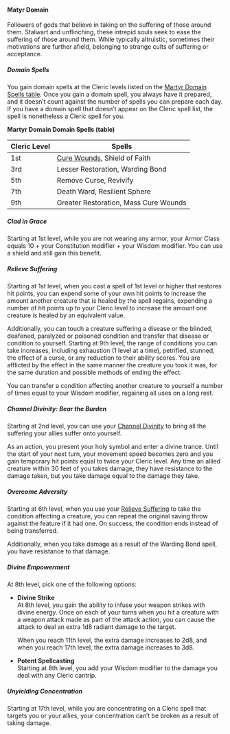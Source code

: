 #### Matyr Domain

Followers of gods that believe in taking on the suffering of those around them.
Stalwart and unflinching, these intrepid souls seek to ease the suffering of those around them.
While typically altruistic, sometimes their motivations are further afield, belonging to strange cults of suffering or acceptance.

##### Domain Spells
You gain domain spells at the Cleric levels listed on the [Martyr Domain Spells table](#cleric-domain-martry-spells-table).
Once you gain a domain spell, you always have it prepared, and it doesn’t count against the number of spells you can prepare each day.
If you have a domain spell that doesn’t appear on the Cleric spell list, the spell is nonetheless a Cleric spell for you.

<a name="cleric-domain-martry-spells-table"></a>**Martyr Domain Domain Spells (table)**

| Cleric Level | Spells |
| --- | --- |
| 1st | [Cure Wounds](#Spell_Cure_Wounds_cure-wounds), Shield of Faith |
| 3rd | Lesser Restoration, Warding Bond |
| 5th | Remove Curse, Revivify |
| 7th | Death Ward, Resilient Sphere |
| 9th | Greater Restoration, Mass Cure Wounds |

##### Clad in Grace
Starting at 1st level, while you are not wearing any armor, your Armor Class equals 10 + your Constitution modifier + your Wisdom modifier.
You can use a shield and still gain this benefit.

##### Relieve Suffering
Starting at 1st level, when you cast a spell of 1st level or higher that restores hit points, you can expend some of your own hit points to increase the amount another creature that is healed by the spell regains, expending a number of hit points up to your Cleric level to increase the amount one creature is healed by an equivalent value.

Additionally, you can touch a creature suffering a disease or the blinded, deafened, paralyzed or poisoned condition and transfer that disease or condition to yourself.
Starting at 9th level, the range of conditions you can take increases, including exhaustion (1 level at a time), petrified, stunned, the effect of a curse, or any reduction to their ability scores.
You are afflicted by the effect in the same manner the creature you took it was, for the same duration and possible methods of ending the effect.

You can transfer a condition affecting another creature to yourself a number of times equal to your Wisdom modifier, regaining all uses on a long rest.

##### Channel Divinity: Bear the Burden
Starting at 2nd level, you can use your [Channel Divinity](#Cleric_channel-divinity) to bring all the suffering your allies suffer onto yourself.

As an action, you present your holy symbol and enter a divine trance.
Until the start of your next turn, your movement speed becomes zero and you gain temporary hit points equal to twice your Cleric level.
Any time an allied creature within 30 feet of you takes damage, they have resistance to the damage taken, but you take damage equal to the damage they take.

##### Overcome Adversity
Starting at 6th level, when you use your [Relieve Suffering](#Martyr_Domain_relieve-suffering) to take the condition affecting a creature, you can repeat the original saving throw against the feature if it had one.
On success, the condition ends instead of being transferred.

Additionally, when you take damage as a result of the Warding Bond spell, you have resistance to that damage.

##### Divine Empowerment
At 8th level, pick one of the following options:

* **Divine Strike**\
At 8th level, you gain the ability to infuse your weapon strikes with divine energy.
Once on each of your turns when you hit a creature with a weapon attack made as part of the attack action, you can cause the attack to deal an extra 1d8 radiant damage to the target.

  <a name="cleric-subclass-matryr-divine-strike"></a>When you reach 11th level, the extra damage increases to 2d8, and when you reach 17th level, the extra damage increases to 3d8.

* **Potent Spellcasting**\
Starting at 8th level, you add your Wisdom modifier to the damage you deal with any Cleric cantrip.

##### Unyielding Concentration
Starting at 17th level, while you are concentrating on a Cleric spell that targets you or your allies, your concentration can’t be broken as a result of taking damage.
